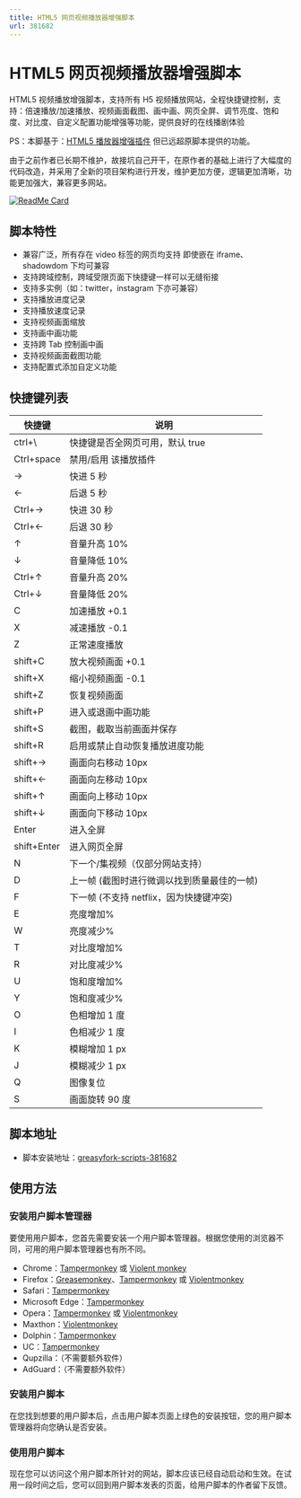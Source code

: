 ```yaml
---
title: HTML5 网页视频播放器增强脚本
url: 381682
---
```


# HTML5 网页视频播放器增强脚本

HTML5 视频播放增强脚本，支持所有 H5 视频播放网站，全程快捷键控制，支持：倍速播放/加速播放、视频画面截图、画中画、网页全屏、调节亮度、饱和度、对比度、自定义配置功能增强等功能，提供良好的在线播剧体验

PS：本脚基于：[HTML5 播放器增强插件](https://greasyfork.org/users/49622) 但已远超原脚本提供的功能。

由于之前作者已长期不维护，故接坑自己开干，在原作者的基础上进行了大幅度的代码改造，并采用了全新的项目架构进行开发，维护更加方便，逻辑更加清晰，功能更加强大，兼容更多网站。

[![ReadMe Card](https://github-readme-stats.vercel.app/api/pin/?username=xxxily&repo=h5player&show_owner=true&locale&hide_border&theme=vue-dark)](https://github.com/xxxily/h5player)

## 脚本特性

- 兼容广泛，所有存在 video 标签的网页均支持 即使嵌在 iframe、shadowdom 下均可兼容
- 支持跨域控制，跨域受限页面下快捷键一样可以无缝衔接
- 支持多实例（如：twitter，instagram 下亦可兼容）
- 支持播放进度记录
- 支持播放速度记录
- 支持视频画面缩放
- 支持画中画功能
- 支持跨 Tab 控制画中画
- 支持视频画面截图功能
- 支持配置式添加自定义功能

## 快捷键列表

| 快捷键      | 说明                                        |
| ----------- | ------------------------------------------- |
| ctrl+\      | 快捷键是否全网页可用，默认 true             |
| Ctrl+space  | 禁用/启用 该播放插件                        |
| →           | 快进 5 秒                                   |
| ←           | 后退 5 秒                                   |
| Ctrl+→      | 快进 30 秒                                  |
| Ctrl+←      | 后退 30 秒                                  |
| ↑           | 音量升高 10%                                |
| ↓           | 音量降低 10%                                |
| Ctrl+↑      | 音量升高 20%                                |
| Ctrl+↓      | 音量降低 20%                                |
| C           | 加速播放 +0.1                               |
| X           | 减速播放 -0.1                               |
| Z           | 正常速度播放                                |
| shift+C     | 放大视频画面 +0.1                           |
| shift+X     | 缩小视频画面 -0.1                           |
| shift+Z     | 恢复视频画面                                |
| shift+P     | 进入或退画中画功能                          |
| shift+S     | 截图，截取当前画面并保存                    |
| shift+R     | 启用或禁止自动恢复播放进度功能              |
| shift+→     | 画面向右移动 10px                           |
| shift+←     | 画面向左移动 10px                           |
| shift+↑     | 画面向上移动 10px                           |
| shift+↓     | 画面向下移动 10px                           |
| Enter       | 进入全屏                                    |
| shift+Enter | 进入网页全屏                                |
| N           | 下一个/集视频（仅部分网站支持）             |
| D           | 上一帧 (截图时进行微调以找到质量最佳的一帧) |
| F           | 下一帧 (不支持 netflix，因为快捷键冲突)     |
| E           | 亮度增加%                                   |
| W           | 亮度减少%                                   |
| T           | 对比度增加%                                 |
| R           | 对比度减少%                                 |
| U           | 饱和度增加%                                 |
| Y           | 饱和度减少%                                 |
| O           | 色相增加 1 度                               |
| I           | 色相减少 1 度                               |
| K           | 模糊增加 1 px                               |
| J           | 模糊减少 1 px                               |
| Q           | 图像复位                                    |
| S           | 画面旋转 90 度                              |

## 脚本地址

- 脚本安装地址：[greasyfork-scripts-381682](https://greasyfork.org/scripts/381682)

## 使用方法

### 安装用户脚本管理器

要使用用户脚本，您首先需要安装一个用户脚本管理器。根据您使用的浏览器不同，可用的用户脚本管理器也有所不同。

- Chrome：[Tampermonkey](https://chrome.google.com/webstore/detail/tampermonkey/dhdgffkkebhmkfjojejmpbldmpobfkfo) 或 [Violent monkey](https://chrome.google.com/webstore/detail/violent-monkey/jinjaccalgkegednnccohejagnlnfdag)
- Firefox：[Greasemonkey](https://addons.mozilla.org/firefox/addon/greasemonkey/)、[Tampermonkey](https://addons.mozilla.org/firefox/addon/tampermonkey/) 或 [Violentmonkey](https://addons.mozilla.org/firefox/addon/violentmonkey/)
- Safari：[Tampermonkey](http://tampermonkey.net/?browser=safari)
- Microsoft Edge：[Tampermonkey](https://www.microsoft.com/store/p/tampermonkey/9nblggh5162s)
- Opera：[Tampermonkey](https://addons.opera.com/extensions/details/tampermonkey-beta/) 或 [Violentmonkey](https://addons.mozilla.org/firefox/addon/violentmonkey/)
- Maxthon：[Violentmonkey](http://extension.maxthon.com/detail/index.php?view_id=1680)
- Dolphin：[Tampermonkey](https://play.google.com/store/apps/details?id=net.tampermonkey.dolphin)
- UC：[Tampermonkey](https://play.google.com/store/apps/details?id=net.tampermonkey.uc)
- Qupzilla：（不需要额外软件）
- AdGuard：（不需要额外软件）

### 安装用户脚本

在您找到想要的用户脚本后，点击用户脚本页面上绿色的安装按钮，您的用户脚本管理器将向您确认是否安装。

### 使用用户脚本

现在您可以访问这个用户脚本所针对的网站，脚本应该已经自动启动和生效。在试用一段时间之后，您可以回到用户脚本发表的页面，给用户脚本的作者留下反馈。

